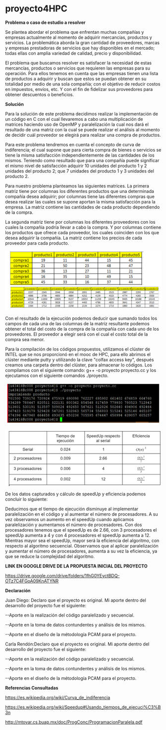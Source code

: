 # proyecto4HPC






**Problema o caso de estudio a resolver**

Se plantea abordar el problema que enfrentan muchas compañías y empresas actualmente al momento de adquirir mercancías, 
productos y servicios. La problemática aborda la gran cantidad de proveedores, marcas y empresas prestadoras de servicios que hay 
disponibles en el mercado; todas ellas con amplia variedad de calidad, precio y disponibilidad.

El problema que buscamos resolver es satisfacer la necesidad de estas mercancías, productos o servicios que requieren las empresas
para su operación. Para ellos tenemos en cuenta que las empresas tienen una lista de productos a adquirir y buscan que estos se 
puedan obtener en su totalidad por medio de una sola compañía; con el objetivo de reducir costos en impuestos, envíos, etc. 
Y con el fin de fidelizar sus proveedores para obtener descuentos o beneficios.

**Solución**

Para la solución de este problema decidimos realizar la implementación de un código en C con el cual llevaremos a cabo una multiplicación
de matrices haciendo uso de OpenMP y paralelización la cual nos dará el resultado de una matriz con la cual se puede realizar el análisis
al momento de decidir cuál proveedor se elegirá para realizar una compra de productos. 

Para este problema tendremos en cuenta el concepto de curva de indiferencia; el cual supone que para cierta compra de bienes o servicios
se tiene la misma satisfacción independientemente de las cantidades de los mismos. Teniendo como resultado que para una compañía puede
significar el mismo nivel de satisfacción adquirir 10 unidades del producto 1 y 2 unidades del producto 2; que 7 unidades del producto 1
y 3 unidades del producto 2.

Para nuestro problema planteamos las siguientes matrices. La primera matriz tiene por columnas los diferentes productos que una
determinada compañía desea adquirir; por columnas tiene las diferentes compras que desea realizar las cuales se supone aportan la misma
satisfacción para la empresa. La matriz contiene las cantidades de cada producto dependiendo de la compra.

La segunda matriz tiene por columnas los diferentes proveedores con los cuales la compañía podría llevar a cabo la compra. Y por columnas
contiene los productos que ofrece cada proveedor, los cuales coinciden con los que desea adquirir la compañía. La matriz contiene los
precios de cada proveedor para cada producto.

![alt text](https://github.com/carlashawol/proyecto4HPC/blob/master/Captura%20de%20pantalla%20(597).png)

Con el resultado de la ejecución podemos deducir que sumando todos los campos de cada una de las columnas de la matriz resultante podemos obtener el total del costo de la compra de la compañía con cada uno de los proveedores. El proveedor a elegir será con el cual el costo total de la compra sea menor.

Para la compilación de los códigos propuestos, utilizamos el clúster de INTEL que se nos proporcionó en el mooc de HPC, para ello abrimos el clúster mediante putty y utilizando la clave "colfax access key", después creamos una carpeta dentro del clúster, para almacenar lo códigos. Los compilamos con el siguiente comando: g++ -o proyecto proyecto.cc y los ejecutamos con el siguiente comandos ./proyecto.

![alt text](https://github.com/carlashawol/proyecto4HPC/blob/master/Captura%20de%20pantalla%20(598).png)

![alt text](https://github.com/carlashawol/proyecto4HPC/blob/master/Captura%20de%20pantalla%20(596).png)

De los datos capturados y cálculo de speedUp y eficiencia podemos concluir lo siguiente:

Deducimos que el tiempo de ejecución disminuye al implementar paralelización en el código y al aumentar el número de procesadores.
A su vez observamos un aumento en el speedUp cuando aplicamos paralelización y aumentamos el número de procesadores. Con dos procesadores tenemos que el speedUp es de 2.66, con 3 procesadores el speedUp aumenta a 4 y con 4 procesadores el speedUp aumenta a 12. Mientras mayor sea el speedUp, mayor será la eficiencia del algoritmo, con respecto al algoritmo secuencial.
Observamos que al aplicar paralelización y aumentar el número de procesadores, aumenta a su vez la eficiencia, ya que se reduce la complejidad del algoritmo.

**LINK EN GOOGLE DRIVE DE LA PROPUESTA INICIAL DEL PROYECTO**

https://drive.google.com/drive/folders/1fhG0YEyctBDQ-OTz7C4FGoA09KnATYNR 

**Declaración**

Juan Diego: Declaro que el proyecto es original. Mi aporte dentro del desarrollo del proyecto fue el siguiente:

--Aporte en la realización del código paralelizado y secuencial.

--Aporte en la toma de datos contundentes y análisis de los mismos.

--Aporte en el diseño de la métodología PCAM para el proyecto.

Carla Rendón:Declaro que el proyecto es original. Mi aporte dentro del desarrollo del proyecto fue el siguiente:

--Aporte en la realización del código paralelizado y secuencial.

--Aporte en la toma de datos contundentes y análisis de los mismos.

--Aporte en el diseño de la métodología PCAM para el proyecto.

**Referencias Consultadas**

https://es.wikipedia.org/wiki/Curva_de_indiferencia

https://es.wikipedia.org/wiki/Speedup#Usando_tiempos_de_ejecuci%C3%B3n

http://mtovar.cs.buap.mx/doc/ProgConc/ProgramacionParalela.pdf

